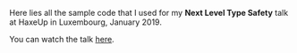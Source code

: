 Here lies all the sample code that I used for my **Next Level Type Safety** talk at HaxeUp in Luxembourg, January 2019.

You can watch the talk [here](https://haxe.org/videos/conferences/haxeup-session-jan-2019-luxembourg/next-level-type-safety-dan-korostelev.html).
